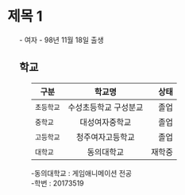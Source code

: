 제목 1
======
<ol>
  - 여자
  - 98년 11월 18일 출생


학교
------
<ol>
  
구분 | 학교명 | 상태
---|:---:|---:
`초등학교` | 수성초등학교 구성분교 | 졸업 
`중학교` | 대성여자중학교 | 졸업
`고등학교` | 청주여자고등학교 | 졸업
`대학교` | 동의대학교 | 재학중

-동의대학교 : 게임애니메이션 전공<br>
-학번 : 20173519
